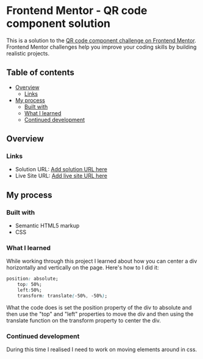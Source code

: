 # Frontend Mentor - QR code component solution

This is a solution to the [QR code component challenge on Frontend Mentor](https://www.frontendmentor.io/challenges/qr-code-component-iux_sIO_H). Frontend Mentor challenges help you improve your coding skills by building realistic projects. 

## Table of contents

- [Overview](#overview)
  - [Links](#links)
- [My process](#my-process)
  - [Built with](#built-with)
  - [What I learned](#what-i-learned)
  - [Continued development](#continued-development)


## Overview

### Links

- Solution URL: [Add solution URL here](https://github.com/lahanhelith/qr-code-proj)
- Live Site URL: [Add live site URL here](https://fabulous-sunflower-ef56c2.netlify.app/)

## My process

### Built with

- Semantic HTML5 markup
- CSS 

### What I learned

While working through this project I learned about how you can center a div horizontally and vertically on the page. Here's how to I did it:

```css
position: absolute;
    top: 50%;
    left:50%;
    transform: translate(-50%, -50%);
```
What the code does is set the position property of the div to absolute and then use the "top" and "left" properties to move the div and then using the translate function on the transform property to center the div.


### Continued development

During this time I realised I need to work on moving elements around in css.
